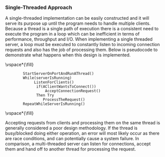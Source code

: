 ### Single-Threaded Approach

A single-threaded implementation can be easily constructed and it will serve its purpose up until the program needs to handle multiple clients. Because a thread is a single path of execution there is a consistent need to execute the program in a loop which can be inefficient in terms of performance, throughput and I/O. When implementing a single threaded server, a loop must be executed to constantly listen to incoming connection requests and also has the job of processing them. Below is pseudocode to demonstrate what happens when this design is implemented.      

\vspace*{\fill}   
```
        StartServerOnPortAndRunAThread()
        While(serverIsRunning)  
             ListenForClients() 
              if(AClientWantsToConnect())   
                  AcceptConnectionRequest()
              Then Try  
                 ProcessTheRequest()  
        RepeatWhileServerIsRunning()
```   
\vspace*{\fill}   

Accepting requests from clients and processing them on the same thread is generally considered a poor design methodology. If the thread is busy/blocked doing either operation, an error will most likely occur as there are race conditions, and can potentially cause a system failure. In comparison, a multi-threaded server can listen for connections, accept them and hand off to another thread for processing the request.

